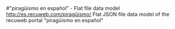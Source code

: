 #"piragüismo en español" - Flat file data model
http://es.recuweb.com/piragüismo/
Flat JSON file data model of the recuweb portal "piragüismo en español"
